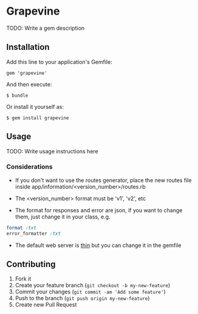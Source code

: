 # Grapevine

TODO: Write a gem description

## Installation

Add this line to your application's Gemfile:

    gem 'grapevine'

And then execute:

    $ bundle

Or install it yourself as:

    $ gem install grapevine

## Usage

TODO: Write usage instructions here

### Considerations
* If you don't want to use the routes generator, place the new routes file inside app/information/<version_number>/routes.rb
* The <version_number> format must be 'v1', 'v2', etc

* The format for responses and error are json, if you want to change them, just change it in your class, e.g.

```ruby
format :txt
error_formatter :txt
```
* The default web server is [thin](http://code.macournoyer.com/thin/) but you can change it in the gemfile

## Contributing

1. Fork it
2. Create your feature branch (`git checkout -b my-new-feature`)
3. Commit your changes (`git commit -am 'Add some feature'`)
4. Push to the branch (`git push origin my-new-feature`)
5. Create new Pull Request
